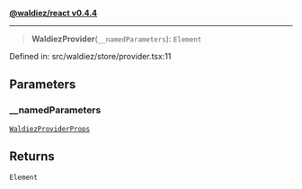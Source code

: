 [**@waldiez/react v0.4.4**](../../README.md)

***

> **WaldiezProvider**(`__namedParameters`): `Element`

Defined in: src/waldiez/store/provider.tsx:11

## Parameters

### \_\_namedParameters

[`WaldiezProviderProps`](../type-aliases/WaldiezProviderProps.md)

## Returns

`Element`
